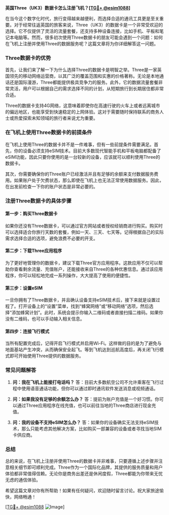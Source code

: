 **英国Three（UK3）数据卡怎么注册飞机？[[TG💪+ @esim1088](https://t.me/s/esim1088)]**

在当今这个数字化时代，旅行变得越来越便利，而选择合适的通讯工具更是至关重要。对于经常往返英国的旅客来说，Three（UK3）的数据卡是一个非常受欢迎的选择。它不仅提供了灵活的流量套餐，还支持多种设备连接，比如手机、平板和笔记本电脑等。然而，很多初次使用Three数据卡的朋友可能会遇到一个问题：如何在飞机上注册并使用Three的数据服务呢？这篇文章将为你详细解答这一问题。

### Three数据卡的优势

首先，让我们来了解一下为什么选择Three的数据卡是明智之举。Three是一家英国领先的移动网络运营商，以其广泛的覆盖范围和实惠的价格著称。无论是本地通话还是国际漫游，Three都能提供极具竞争力的服务。此外，它的数据流量套餐非常灵活，用户可以根据自己的需求选择不同的计划，从短期旅行到长期居住都非常合适。

Three的数据卡支持4G网络，这意味着即使你在高速行驶的火车上或者远离城市的偏远地区，也能享受到快速稳定的上网体验。这对于需要随时保持联系的商务人士或热爱探索未知领域的旅行者来说尤为重要。

### 在飞机上使用Three数据卡的前提条件

在飞机上使用Three的数据卡并不是一件难事，但有一些前提条件需要满足。首先，你的设备必须支持eSIM技术。目前大多数现代智能手机和平板电脑都配备了eSIM功能，因此只要你使用的是一台较新的设备，应该就可以顺利使用Three的数据卡。

其次，你需要确保你的Three账户已经激活并且有足够的余额来支付数据服务费用。如果账户处于欠费状态，那么即使在飞机上也无法正常使用数据服务。因此，在出发前检查一下你的账户状态是非常必要的。

### 注册Three数据卡的具体步骤

#### 第一步：购买Three数据卡

如果你还没有Three数据卡，可以通过官方网站或者授权经销商进行购买。购买时可以选择适合你旅行天数的套餐，例如一天、三天、七天等。记得根据自己的实际需求选择合适的选项，避免浪费不必要的开支。

#### 第二步：下载Three应用程序

为了更好地管理你的数据卡，建议下载Three官方应用程序。这款应用不仅可以帮助你查看剩余流量、充值账户，还能接收来自Three的各种优惠信息。通过该应用程序，你可以轻松地完成一系列操作，大大提高了使用的便捷性。

#### 第三步：设置eSIM

一旦你拥有了Three数据卡，并且确认设备支持eSIM技术后，接下来就是设置过程了。打开设备上的“设置”菜单，找到“蜂窝网络”或“移动网络”选项，然后选择“添加蜂窝计划”。此时，系统会提示你输入二维码或者直接扫描二维码。如果你没有二维码，也可以手动输入相关信息。

#### 第四步：连接飞行模式

当所有配置完成后，记得开启飞行模式并启用Wi-Fi。这样做的目的是为了避免与地面基站产生冲突，从而确保安全起飞。等到飞机达到巡航高度后，再关闭飞行模式即可开始使用Three提供的数据服务。

### 常见问题解答

1. **问：我在飞机上能接打电话吗？**
   答：目前大多数航空公司不允许乘客在飞行过程中使用语音通话功能，但你可以通过即时通讯软件发送消息或视频通话。

2. **问：如果我没有足够的余额怎么办？**
   答：提前为账户充值是一个好习惯。你可以通过Three应用程序在线充值，也可以前往当地的Three商店进行现金充值。

3. **问：我的设备不支持eSIM怎么办？**
   答：如果你的设备确实无法支持eSIM技术，那么只能考虑其他解决方案，比如购买一部兼容的设备或者寻找当地SIM卡供应商。

### 总结

总的来说，在飞机上注册并使用Three的数据卡并非难事，只要遵循上述步骤并注意相关细节即可顺利完成。Three作为一个国际化品牌，其提供的服务质量和用户体验都非常值得信赖。无论你是商务出差还是休闲度假，Three都能为你带来无忧无虑的通信体验。

希望这篇文章对你有所帮助！如果有任何疑问，欢迎随时留言讨论。祝大家旅途愉快，网络畅通！

[[TG💪+ @esim1088](https://t.me/s/esim1088) ![Image](https://i.postimg.cc/4NQfJmqS/Snipaste-2025-05-13-00-14-12.png)]